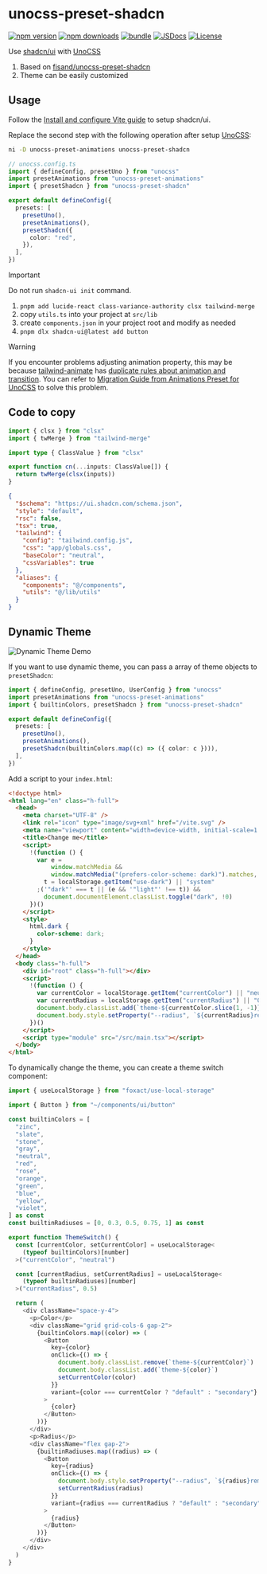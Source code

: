# unocss-preset-shadcn

[![npm version][npm-version-src]][npm-version-href]
[![npm downloads][npm-downloads-src]][npm-downloads-href]
[![bundle][bundle-src]][bundle-href]
[![JSDocs][jsdocs-src]][jsdocs-href]
[![License][license-src]][license-href]

Use [shadcn/ui](https://ui.shadcn.com/) with [UnoCSS](https://unocss.dev/)

1. Based on [fisand/unocss-preset-shadcn](https://github.com/fisand/unocss-preset-shadcn)
1. Theme can be easily customized

## Usage

Follow the [Install and configure Vite guide](https://ui.shadcn.com/docs/installation/vite) to setup shadcn/ui.

Replace the second step with the following operation after setup [UnoCSS](https://unocss.dev/integrations/vite):

```bash
ni -D unocss-preset-animations unocss-preset-shadcn
```

```ts
// unocss.config.ts
import { defineConfig, presetUno } from "unocss"
import presetAnimations from "unocss-preset-animations"
import { presetShadcn } from "unocss-preset-shadcn"

export default defineConfig({
  presets: [
    presetUno(),
    presetAnimations(),
    presetShadcn({
      color: "red",
    }),
  ],
})
```

> [!IMPORTANT]
> Do not run `shadcn-ui init` command.

1. `pnpm add lucide-react class-variance-authority clsx tailwind-merge`
1. copy `utils.ts` into your project at `src/lib`
1. create `components.json` in your project root and modify as needed
1. `pnpm dlx shadcn-ui@latest add button`

> [!WARNING]
> If you encounter problems adjusting animation property, this may be because [tailwind-animate](https://github.com/jamiebuilds/tailwindcss-animate) has [duplicate rules about animation and transition](https://github.com/jamiebuilds/tailwindcss-animate/pull/46). You can refer to [Migration Guide from Animations Preset for UnoCSS](https://unocss-preset-animations.aelita.me/guide/migration.html) to solve this problem.

## Code to copy

```ts
import { clsx } from "clsx"
import { twMerge } from "tailwind-merge"

import type { ClassValue } from "clsx"

export function cn(...inputs: ClassValue[]) {
  return twMerge(clsx(inputs))
}
```

```json
{
  "$schema": "https://ui.shadcn.com/schema.json",
  "style": "default",
  "rsc": false,
  "tsx": true,
  "tailwind": {
    "config": "tailwind.config.js",
    "css": "app/globals.css",
    "baseColor": "neutral",
    "cssVariables": true
  },
  "aliases": {
    "components": "@/components",
    "utils": "@/lib/utils"
  }
}
```

## Dynamic Theme

![Dynamic Theme Demo](https://s2.loli.net/2023/12/17/xYTqt3bVs6oe7jh.gif)

If you want to use dynamic theme, you can pass a array of theme objects to `presetShadcn`:

```ts
import { defineConfig, presetUno, UserConfig } from "unocss"
import presetAnimations from "unocss-preset-animations"
import { builtinColors, presetShadcn } from "unocss-preset-shadcn"

export default defineConfig({
  presets: [
    presetUno(),
    presetAnimations(),
    presetShadcn(builtinColors.map((c) => ({ color: c }))),
  ],
})
```

Add a script to your `index.html`:

```html
<!doctype html>
<html lang="en" class="h-full">
  <head>
    <meta charset="UTF-8" />
    <link rel="icon" type="image/svg+xml" href="/vite.svg" />
    <meta name="viewport" content="width=device-width, initial-scale=1.0" />
    <title>Change me</title>
    <script>
      !(function () {
        var e =
            window.matchMedia &&
            window.matchMedia("(prefers-color-scheme: dark)").matches,
          t = localStorage.getItem("use-dark") || "system"
        ;('"dark"' === t || (e && '"light"' !== t)) &&
          document.documentElement.classList.toggle("dark", !0)
      })()
    </script>
    <style>
      html.dark {
        color-scheme: dark;
      }
    </style>
  </head>
  <body class="h-full">
    <div id="root" class="h-full"></div>
    <script>
      !(function () {
        var currentColor = localStorage.getItem("currentColor") || "neutral"
        var currentRadius = localStorage.getItem("currentRadius") || "0.5"
        document.body.classList.add(`theme-${currentColor.slice(1, -1)}`)
        document.body.style.setProperty("--radius", `${currentRadius}rem`)
      })()
    </script>
    <script type="module" src="/src/main.tsx"></script>
  </body>
</html>
```

To dynamically change the theme, you can create a theme switch component:

```ts
import { useLocalStorage } from "foxact/use-local-storage"

import { Button } from "~/components/ui/button"

const builtinColors = [
  "zinc",
  "slate",
  "stone",
  "gray",
  "neutral",
  "red",
  "rose",
  "orange",
  "green",
  "blue",
  "yellow",
  "violet",
] as const
const builtinRadiuses = [0, 0.3, 0.5, 0.75, 1] as const

export function ThemeSwitch() {
  const [currentColor, setCurrentColor] = useLocalStorage<
    (typeof builtinColors)[number]
  >("currentColor", "neutral")

  const [currentRadius, setCurrentRadius] = useLocalStorage<
    (typeof builtinRadiuses)[number]
  >("currentRadius", 0.5)

  return (
    <div className="space-y-4">
      <p>Color</p>
      <div className="grid grid-cols-6 gap-2">
        {builtinColors.map((color) => (
          <Button
            key={color}
            onClick={() => {
              document.body.classList.remove(`theme-${currentColor}`)
              document.body.classList.add(`theme-${color}`)
              setCurrentColor(color)
            }}
            variant={color === currentColor ? "default" : "secondary"}
          >
            {color}
          </Button>
        ))}
      </div>
      <p>Radius</p>
      <div className="flex gap-2">
        {builtinRadiuses.map((radius) => (
          <Button
            key={radius}
            onClick={() => {
              document.body.style.setProperty("--radius", `${radius}rem`)
              setCurrentRadius(radius)
            }}
            variant={radius === currentRadius ? "default" : "secondary"}
          >
            {radius}
          </Button>
        ))}
      </div>
    </div>
  )
}
```

<!-- Badges -->

[npm-version-src]: https://img.shields.io/npm/v/unocss-preset-shadcn?style=flat&colorA=080f12&colorB=1fa669
[npm-version-href]: https://npmjs.com/package/unocss-preset-shadcn
[npm-downloads-src]: https://img.shields.io/npm/dm/unocss-preset-shadcn?style=flat&colorA=080f12&colorB=1fa669
[npm-downloads-href]: https://npmjs.com/package/unocss-preset-shadcn
[bundle-src]: https://img.shields.io/bundlephobia/minzip/unocss-preset-shadcn?style=flat&colorA=080f12&colorB=1fa669&label=minzip
[bundle-href]: https://bundlephobia.com/result?p=unocss-preset-shadcn
[license-src]: https://img.shields.io/github/license/hyoban/unocss-preset-shadcn.svg?style=flat&colorA=080f12&colorB=1fa669
[license-href]: https://github.com/hyoban/unocss-preset-shadcn/blob/main/LICENSE
[jsdocs-src]: https://img.shields.io/badge/jsdocs-reference-080f12?style=flat&colorA=080f12&colorB=1fa669
[jsdocs-href]: https://www.jsdocs.io/package/unocss-preset-shadcn
